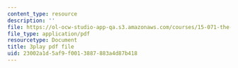 ```yaml
---
content_type: resource
description: ''
file: https://ol-ocw-studio-app-qa.s3.amazonaws.com/courses/15-071-the-analytics-edge-spring-2017/23002a1d5af9f0013887883a4d87b418_wYcMru4gYF4.pdf
file_type: application/pdf
resourcetype: Document
title: 3play pdf file
uid: 23002a1d-5af9-f001-3887-883a4d87b418
---
```

